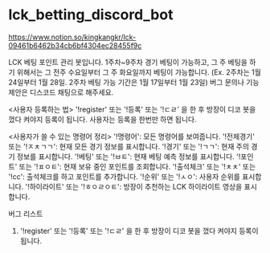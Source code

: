 # lck_betting_discord_bot


https://www.notion.so/kingkangkr/lck-09461b6462b34cb6bf4304ec28455f9c

LCK 베팅 포인트 관리 봇입니다.
1주차~9주차 경기 베팅이 가능하고, 그 주 베팅을 하기 위해서는 그 전주 수요일부터 그 주 화요일까지 베팅이 가능합니다.
(Ex. 2주차는 1월 24일부터 1월 28일. 2주차 베팅 가능 기간은 1월 17일부터 1월 23일)
버그 문의나 기능 제안은 디스코드 채팅으로 해주세요.


<사용자 등록하는 법>
 '!register' 또는 '!등록'  또는 '!ㄷㄹ' 을 한 후 방장이 디코 봇을 껐다 켜야지 등록이 됩니다. 사용자는 등록을 한번만 하면 됩니다.

<사용자가 쓸 수 있는 명령어 정리>
'!명령어': 모든 명령어를 보여줍니다.
'!전체경기' 또는 '!ㅈㅊㄱㄱ': 현재 모든 경기 정보를 표시합니다.
'!경기' 또는 '!ㄱㄱ': 현재 주의 경기 정보를 표시합니다.
'!베팅' 또는 '!ㅂㅌ': 현재 베팅 예측 정보를 표시합니다.
'!포인트' 또는 '!ㅍㅇㅌ': 현재 보유 중인 포인트를 조회합니다.
'!출석체크' 또는 '!ㅊㅊ' 또는 '!cc': 출석체크를 하고 포인트를 추가합니다.
'!순위' 또는 '!ㅅㅇ': 사용자 순위를 표시합니다.
'!하이라이트' 또는 '!ㅎㅇㄹㅇㅌ': 방장이 추천하는 LCK 하이라이트 영상을 표시합니다.

버그 리스트
1. '!register' 또는 '!등록'  또는 '!ㄷㄹ' 을 한 후 방장이 디코 봇을 껐다 켜야지 등록이 됩니다.
